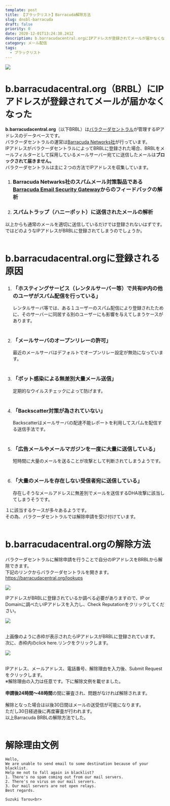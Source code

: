 ```yaml
---
template: post
title: 【ブラックリスト】Barracuda解除方法
slug: dnsbl-barracuda
draft: false
priority: 0
date: 2020-12-01T13:24:38.241Z
description: b.barracudacentral.orgにIPアドレスが登録されてメールが届かなくなった場合の解除方法
category: メール配信
tags:
  - ブラックリスト
---
```

![](/media/barracuda-title.png)

# b.barracudacentral.org（BRBL）にIPアドレスが登録されてメールが届かなくなった

<strong>b.barracudacentral.org</strong>（以下BRBL）は<a href="https://www.barracudacentral.org/" target="_blank">バラクーダセントラル</a>が管理するIPアドレスのデータベースです。<br>バラクーダセントラルの運営は<a href="https://www.barracuda.com/" target="_blank">Barracuda Networks社</a>が行っています。<br>IPアドレスがバラクーダセントラルによってBRBLに登録された場合、BRBLをメールフィルターとして採用しているメールサーバー宛てに送信したメールは<strong>ブロックされて届きません。</strong><br>バラクーダセントラルは主に２つの方法でIPアドレスを収集しています。<br>
<ol><li><h3>Barracuda Netwarks社のスパムメール対策製品である<a href="https://www.barracuda.co.jp/products/spam/" target="_blank">Barracuda Email Security Gateway</a>からのフィードバックの解析</h3></li>
<li><h3>スパムトラップ（ハニーポット）に送信されたメールの解析</h3>
</li></ol>
以上からも通常のメールを適切に送信しているだけでは登録されないはずです。<br> 				ではどのようなIPアドレスがBRBLに登録されてしまうのでしょうか。<br><br>

<h1>b.barracudacentral.orgに登録される原因</h1>

<ol><li><h3>「ホスティングサービス（レンタルサーバー等）で共有IP内の他のユーザがスパム配信を行っている」</h4>
						レンタルサーバ等では、ある１ユーザーのスパム配信により登録されたために、そのサーバーに同居する別のユーザーにも影響を与えてしまうケースがあります。<br>
						<br></li>
						<li><h3>「メールサーバのオープンリレーの許可」</h3>
						最近のメールサーバはデフォルトでオープンリレー設定が無効になっています。<br>
						<br></li>
						<li><h3>「ボット感染による無差別大量メール送信」</h3>
						定期的なウイルスチェックによって防げます。<br>
						<br></li>
						<li><h3>「Backscatter対策が為されていない」</h3>
						Backscatterはメールサーバの配達不能レポートを利用してスパムを配信する送信手法です。<br>
						<br></li>
						<li><h3>「広告メールやメールマガジンを一度に大量に送信している」</h3>
						短時間に大量のメールを送ることが攻撃として判断されてしまうようです。<br>
						<br></li>
						<li><h3>「大量のメールを存在しない受信者宛に送信している」</h3>
						存在しそうなメールアドレスに無差別でメールを送信するDHA攻撃に該当してしまうそうです。

</li></ol>

１に該当するケースが多々あるようです。<br>その為、バラクーダセントラルでは解除申請を受け付けています。<br><br>

<h1>b.barracudacentral.orgの解除方法</h1>

バラクーダセントラルに解除申請を行うことで自分のIPアドレスをBRBLから解除できます。<br>下記のリンクからバラクーダセントラルを開きます。<br><a href="https://barracudacentral.org/lookups" target="_blank">https://barracudacentral.org/lookups</a><br>

![](/media/barracuda-0.png)

IPアドレスがBRBLに登録されているか調べる必要がありますので、IP or Domainに調べたいIPアドレスを入力し、Check Reputationをクリックしてください。

![](/media/barracuda-1.png)

\
上画像のように赤枠が表示されたらIPアドレスがBRBLに登録されています。<br>次に、赤枠内のclick here.リンクをクリックします。			

![](/media/barracuda-2.png)

\
IPアドレス、メールアドレス、電話番号、解除理由を入力後、Submit Requestをクリックします。<br>※解除理由の入力は任意です。下に解除文例を載せました。<br><br><strong>申請後24時間～48時間</strong>の間に審査され、問題がなければ解除されます。<br><br>解除となった場合は以後30日間はメールの送受信が可能になります。<br> 				ただし30日経過後に再度審査が行われます。<br>以上Barracuda BRBLの解除方法でした。<br> <br>

<h1>解除理由文例</h1>

```
Hello,
We are unable to send email to some destination because of your blacklist.
Help me not to fall again in blacklist?
1. There's no spam coming out from our mail servers.
2. There's no virus on our mail servers.
3. Our mail servers are not open relays.
Best regards.

Suzuki Tarou<br>
```